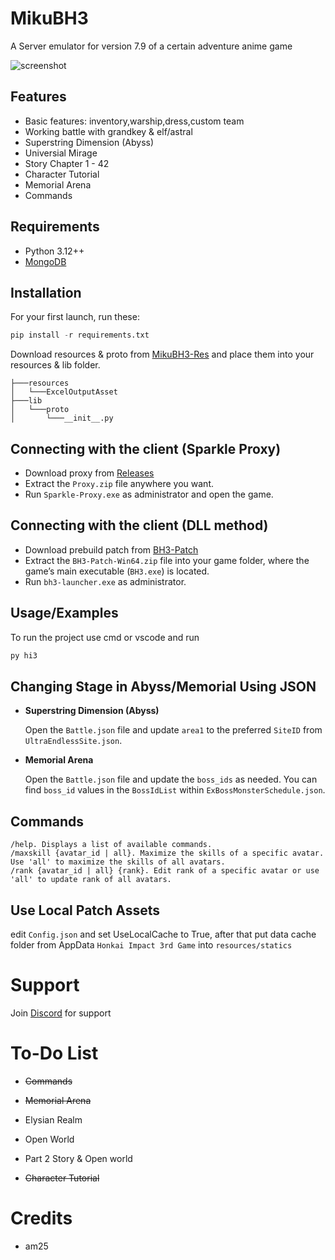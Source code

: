 # MikuBH3

A Server emulator for version 7.9 of a certain adventure anime game

![screenshot](https://github.com/MikuLeaks/MikuBH3-PS/raw/main/screenshot.png)

## Features

- Basic features: inventory,warship,dress,custom team
- Working battle with grandkey & elf/astral
- Superstring Dimension (Abyss)
- Universial Mirage
- Story Chapter 1 - 42
- Character Tutorial
- Memorial Arena
- Commands

## Requirements

- Python 3.12++
- [MongoDB](https://www.mongodb.com/try/download/community)

## Installation

For your first launch, run these:

```python
pip install -r requirements.txt
```

Download resources & proto from [MikuBH3-Res](https://github.com/MikuLeaks/MikuBH3-RES) and place them into your resources & lib folder.

```
├───resources
│   └───ExcelOutputAsset
├───lib
│   └───proto
│       └───__init__.py
```

## Connecting with the client (Sparkle Proxy)

- Download proxy from [Releases](https://github.com/MikuLeaks/MikuBH3-PS/releases)
- Extract the `Proxy.zip` file anywhere you want.
- Run `Sparkle-Proxy.exe` as administrator and open the game.

## Connecting with the client (DLL method)

- Download prebuild patch from [BH3-Patch](https://github.com/MikuLeaks/MikuBH3-PATCH/releases)
- Extract the `BH3-Patch-Win64.zip` file into your game folder, where the game’s main executable (`BH3.exe`) is located.
- Run `bh3-launcher.exe` as administrator.

## Usage/Examples

To run the project use cmd or vscode and run

```python
py hi3
```
## Changing Stage in Abyss/Memorial Using JSON

- **Superstring Dimension (Abyss)**

    Open the `Battle.json` file and update `area1` to the preferred `SiteID` from `UltraEndlessSite.json`.

- **Memorial Arena**

    Open the `Battle.json` file and update the `boss_ids` as needed. You can find `boss_id` values in the `BossIdList` within `ExBossMonsterSchedule.json`.

## Commands
```
/help. Displays a list of available commands.
/maxskill {avatar_id | all}. Maximize the skills of a specific avatar. Use 'all' to maximize the skills of all avatars.
/rank {avatar_id | all} {rank}. Edit rank of a specific avatar or use 'all' to update rank of all avatars.
```

## Use Local Patch Assets

edit `Config.json` and set UseLocalCache to True, after that put data cache folder from AppData `Honkai Impact 3rd Game` into `resources/statics`

# Support

Join [Discord](https://discord.gg/MdHC4AJvec) for support

# To-Do List

- ~~Commands~~

- ~~Memorial Arena~~

- Elysian Realm

- Open World

- Part 2 Story & Open world

- ~~Character Tutorial~~

# Credits

- am25
